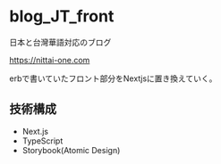 # blog_JT_front

日本と台灣華語対応のブログ

https://nittai-one.com

erbで書いていたフロント部分をNextjsに置き換えていく。

## 技術構成
* Next.js
* TypeScript
* Storybook(Atomic Design)
